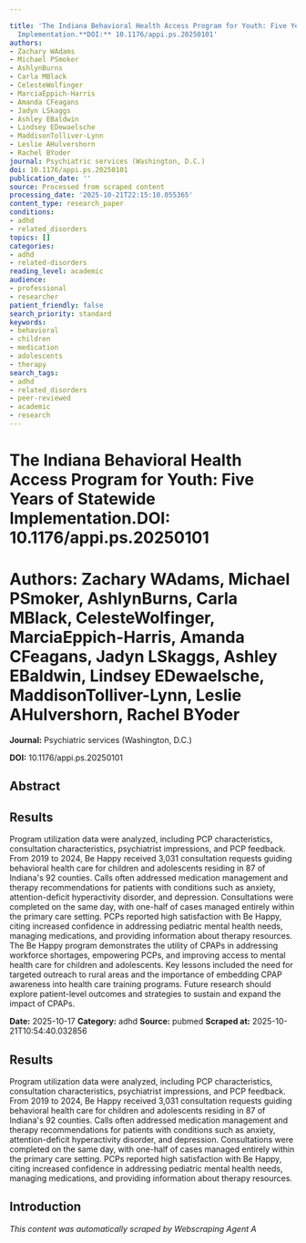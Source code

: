 ```yaml
---

title: 'The Indiana Behavioral Health Access Program for Youth: Five Years of Statewide
  Implementation.**DOI:** 10.1176/appi.ps.20250101'
authors:
- Zachary WAdams
- Michael PSmoker
- AshlynBurns
- Carla MBlack
- CelesteWolfinger
- MarciaEppich-Harris
- Amanda CFeagans
- Jadyn LSkaggs
- Ashley EBaldwin
- Lindsey EDewaelsche
- MaddisonTolliver-Lynn
- Leslie AHulvershorn
- Rachel BYoder
journal: Psychiatric services (Washington, D.C.)
doi: 10.1176/appi.ps.20250101
publication_date: ''
source: Processed from scraped content
processing_date: '2025-10-21T22:15:10.055365'
content_type: research_paper
conditions:
- adhd
- related_disorders
topics: []
categories:
- adhd
- related-disorders
reading_level: academic
audience:
- professional
- researcher
patient_friendly: false
search_priority: standard
keywords:
- behavioral
- children
- medication
- adolescents
- therapy
search_tags:
- adhd
- related_disorders
- peer-reviewed
- academic
- research
---
```




# The Indiana Behavioral Health Access Program for Youth: Five Years of Statewide Implementation.**DOI:** 10.1176/appi.ps.20250101

# **Authors:** Zachary WAdams, Michael PSmoker, AshlynBurns, Carla MBlack, CelesteWolfinger, MarciaEppich-Harris, Amanda CFeagans, Jadyn LSkaggs, Ashley EBaldwin, Lindsey EDewaelsche, MaddisonTolliver-Lynn, Leslie AHulvershorn, Rachel BYoder

**Journal:** Psychiatric services (Washington, D.C.)

**DOI:** 10.1176/appi.ps.20250101

## Abstract

## Results
Program utilization data were analyzed, including PCP characteristics, consultation characteristics, psychiatrist impressions, and PCP feedback.
From 2019 to 2024, Be Happy received 3,031 consultation requests guiding behavioral health care for children and adolescents residing in 87 of Indiana's 92 counties. Calls often addressed medication management and therapy recommendations for patients with conditions such as anxiety, attention-deficit hyperactivity disorder, and depression. Consultations were completed on the same day, with one-half of cases managed entirely within the primary care setting. PCPs reported high satisfaction with Be Happy, citing increased confidence in addressing pediatric mental health needs, managing medications, and providing information about therapy resources.
The Be Happy program demonstrates the utility of CPAPs in addressing workforce shortages, empowering PCPs, and improving access to mental health care for children and adolescents. Key lessons included the need for targeted outreach to rural areas and the importance of embedding CPAP awareness into health care training programs. Future research should explore patient-level outcomes and strategies to sustain and expand the impact of CPAPs.

**Date:** 2025-10-17
**Category:** adhd
**Source:** pubmed
**Scraped at:** 2025-10-21T10:54:40.032856
## Results
Program utilization data were analyzed, including PCP characteristics, consultation characteristics, psychiatrist impressions, and PCP feedback.
From 2019 to 2024, Be Happy received 3,031 consultation requests guiding behavioral health care for children and adolescents residing in 87 of Indiana's 92 counties. Calls often addressed medication management and therapy recommendations for patients with conditions such as anxiety, attention-deficit hyperactivity disorder, and depression. Consultations were completed on the same day, with one-half of cases managed entirely within the primary care setting. PCPs reported high satisfaction with Be Happy, citing increased confidence in addressing pediatric mental health needs, managing medications, and providing information about therapy resources.
## Introduction
*This content was automatically scraped by Webscraping Agent A*